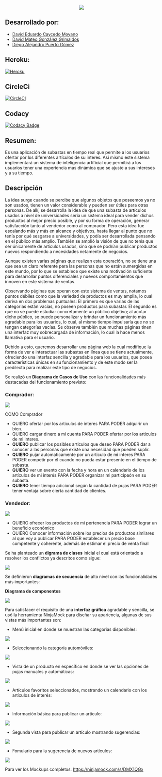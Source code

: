  <p align="center"> <img src="https://user-images.githubusercontent.com/48091593/75041796-48653100-548b-11ea-8450-0f920ea54f67.jpg"> </p>

## **Desarrollado por:**
- [David Eduardo Caycedo Moyano](https://github.com/Drakocedo)
- [David Mateo González Grimaldos](https://github.com/mateu20)
- [Diego Alejandro Puerto Gómez](https://github.com/Diego23p)

## **Heroku:**

[![Heroku](https://camo.githubusercontent.com/be46aee4f8d55e322c3e7db60ea23a4deb5427c9/68747470733a2f2f6865726f6b752d62616467652e6865726f6b756170702e636f6d2f3f6170703d6865726f6b752d6261646765)](https://auctionsaplication.herokuapp.com/)

## **CircleCi**

[![CircleCI](https://circleci.com/gh/ARSW-Project-2020-think/modeler.svg?style=svg)](https://circleci.com/gh/ARSW-2020-1-3-2-1-AUCTION/3-2-1-AUCTION)

## **Codacy**

[![Codacy Badge](https://api.codacy.com/project/badge/Grade/b0345040f09d4a62b18c1560633bdee3)](https://app.codacy.com/gh/ARSW-2020-1-3-2-1-AUCTION/3-2-1-AUCTION/dashboard)

## **Resumen:**

Es una aplicación de subastas en tiempo real que permite a los usuarios ofertar por los diferentes artículos de su interes. Así mismo este sistema implementará un sistema de inteligencia artificial que permitirá a los usuarios tener una experiencia mas dinámica que se ajuste a sus intereses y a su tiempo.
    
## **Descripción**

La idea surge cuando se percibe que algunos objetos que poseemos ya no son usados, tienen un valor considerable y pueden ser útiles para otras personas. De allí, se desarrolla la idea de que una subasta de artículos usados a nivel de universidades sería un sistema ideal para vender dichos productos al mejor precio posible, y por su forma de operación, generar satisfacción tanto al vendedor como al comprador. Pero esta idea fue escalando más y más en alcance y objetivos, hasta llegar al punto que no tenía por qué sesgarse a universidades, y podía ser desarrollada pensando en el público más amplio. También se amplió la visión de que no tenía que ser únicamente de artículos usados, sino que se podrían publicar productos nuevos  respondiendo a necesidades netamente de negocios.

Aunque existen varias páginas que realizan esta operación, no se tiene una que sea un claro referente para las personas que no están sumergidas en este mundo, por lo que se establece que existe una motivación suficiente para desarrollar puntos diferenciales y nuevos comportamientos que innoven en este sistema de ventas.

Observando páginas que operan con este sistema de ventas, notamos puntos débiles como que la variedad de productos es muy amplia, lo cual deriva en dos problemas puntuales: El primero es que varias de las categorias están vacias, no poseen productos para subastar. El segundo es que no se puede estudiar concretamente un público objetivo; al acotar dicho público, se puede personalizar y brindar un funcionamiento más agradable para los usuarios, lo cual, al mismo tiempo impulsaría que no se tengan categorías vacías. Se observa también que muchas páginas tinen una interfaz muy sobrecargada de información, lo cual la hace menos llamativa para el usuario.
   
Debido a esto, queremos desarrollar una página web la cual modifique la forma de ver e interactuar las subastas en línea que se tiene actualmente, ofreciendo una interfaz sencilla y agradable para los usuarios, que posea características únicas en su funcionamiento y de este modo ser la predilecta para realizar este tipo de negocios.

Se realizó un **Diagrama de Casos de Uso** con las funcionalidades más destacadas del funcionamiento previsto:

### Comprador:

![](/img/CasosComprador.jpg)

COMO Comprador

- QUIERO ofertar por los articulos de interes PARA PODER adquirir un bien.
- QUIERO cargar dinero a mi cuenta PARA PODER ofertar por los articulos de mi interes.
- **QUIERO** publicar los posibles articulos que deseo PARA PODER dar a conocer a las personas que existe una necesidad que pueden suplir.
- **QUIERO** pujar automaticamente por un articulo de mi interes PARA PODER competir por él cuando no pueda estar presente en el tiempo de subasta.
- **QUIERO** ver un evento con la fecha y hora en un calendario de los artículos de mi interés PARA PODER organizar mi participaón en su subasta.
- **QUIERO** tener tiempo adicional según la cantidad de pujas PARA PODER tener ventaja sobre cierta cantidad de clientes.


### Vendedor:

![](/img/CasosVendedor.jpg)

- QUIERO ofrecer los productos de mi pertenencia PARA PODER lograr un beneficio económico
- QUIERO Conocer información sobre los precios de productos similares al que voy a publicar PARA PODER establecer un precio base competente y coherente, además de estimar el precio de venta final

Se ha planteado un **digrama de clases** inicial el cual está orientado a resolver los conflictos ya descritos como sigue:

![](/img/Clases.jpg)

Se definieron **diagramas de secuencia** de alto nivel con las funcionalidades más importantes:



**Diagrama de componentes**

![](/img/componentes.jpg)

Para satisfacer el requisito de una **interfaz gráfica** agradable y sencilla, se usó la herramienta NinjaMock para diseñar su apariencia, algunas de sus vistas más importantes son:

- Menú inicial en donde se muestran las categorias disponibles:

![](/img/categorias.jpg)

- Seleccionando la categoría automóviles:

![](/img/automoviles.jpg)

- Vista de un producto en específico en donde se ver las opciones de pujas manuales y automáticas:

![](/img/mazda.jpg)

- Artículos favoritos seleccionados, mostrando un calendario con los artículos de interés:

![](/img/favoritos.jpg)

- Información básica para publicar un artículo:

![](/img/publicar1.jpg)

- Segunda vista para publicar un artículo mostrando sugerencias:

![](/img/publicar2.jpg)

- Fomulario para la sugerencia de nuevos artículos:

![](/img/interes.jpg)

Para ver los Mockups completos: https://ninjamock.com/s/DMX1QGx
